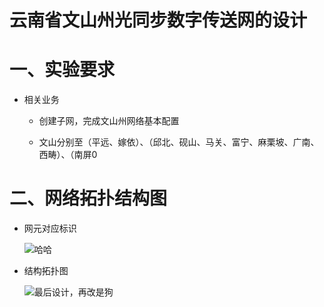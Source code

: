 # 云南省文山州光同步数字传送网的设计

# 一、实验要求

- 相关业务

  - 创建子网，完成文山州网络基本配置


  - 文山分别至（平远、嫁依）、（邱北、砚山、马关、富宁、麻栗坡、广南、西畴）、（南屏0

# 二、网络拓扑结构图

- 网元对应标识

  ![哈哈](C:\Users\eeach\Desktop\哈哈.JPG)

- 结构拓扑图

  ![最后设计，再改是狗](C:\Users\eeach\Desktop\最后设计，再改是狗.JPG)

